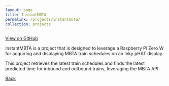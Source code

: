 ```yaml
---
layout: page
title: InstantMBTA
permalink: /projects/instantmbta/
collection: projects
---
```


[View on GitHub](https://github.com/RyanAngelo/InstantMBTA)

InstantMBTA is a project that is designed to leverage a Raspberry Pi Zero W for acquiring and displaying MBTA train schedules on an Inky pHAT display.

This project retrieves the latest train schedules and finds the latest predicted time for inbound and outbound trains, leveraging the MBTA API.


[Back](/)